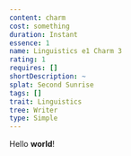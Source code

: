 ```yaml
---
content: charm
cost: something
duration: Instant
essence: 1
name: Linguistics e1 Charm 3
rating: 1
requires: []
shortDescription: ~
splat: Second Sunrise
tags: []
trait: Linguistics
tree: Writer
type: Simple
---
```


Hello **world**!
